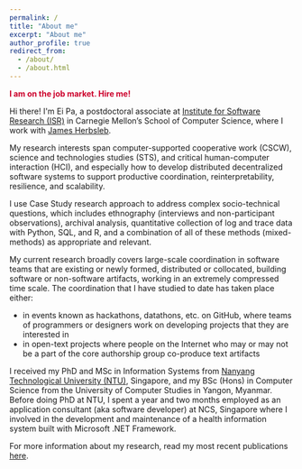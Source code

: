 ```yaml
---
permalink: /
title: "About me"
excerpt: "About me"
author_profile: true
redirect_from:
  - /about/
  - /about.html
---
```

<p><span style="color: #CC002B"><strong>I am on the job market. Hire me!</strong></span></p>

Hi there! I'm Ei Pa, a postdoctoral associate at <a href="https://www.isri.cmu.edu/">Institute for Software Research (ISR)</a> in Carnegie Mellon’s School of Computer Science, where I work with <a href="https://herbsleb.org/">James Herbsleb</a>.

My research interests span computer-supported cooperative work (CSCW), science and technologies studies (STS), and critical human-computer interaction (HCI), and especially how to develop distributed decentralized software systems to support productive coordination, reinterpretability, resilience, and scalability.

I use Case Study research approach to address complex socio-technical questions, which includes ethnography (interviews and non-participant observations), archival analysis, quantitative collection of log and trace data with Python, SQL, and R, and a combination of all of these methods (mixed-methods) as appropriate and relevant.

My current research broadly covers large-scale coordination in software teams that are existing or newly formed, distributed or collocated, building software or non-software artifacts, working in an extremely compressed time scale. The coordination that I have studied to date has taken place either:
* in events known as hackathons, datathons, etc. on GitHub, where teams of programmers or designers work on developing projects that they are interested in
* in open-text projects where people on the Internet who may or may not be a part of the core authorship group co-produce text artifacts

I received my PhD and MSc in Information Systems from <a href="https://www.ntu.edu.sg">Nanyang Technological University (NTU)</a>, Singapore, and my BSc (Hons) in Computer Science from the University of Computer Studies in Yangon, Myanmar. Before doing PhD at NTU, I spent a year and two months employed as an application consultant (aka software developer) at NCS, Singapore where I involved in the development and maintenance of a health information system built with Microsoft .NET Framework.

For more information about my research, read my most recent publications <a href="https://eipapa.github.io/publications">here</a>.
